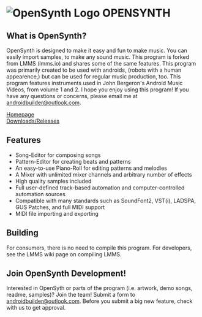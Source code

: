 # ![OpenSynth Logo](https://androidbuilder.coffeecup.com/OS.png) OPENSYNTH
What is OpenSynth?
--------------

OpenSynth is designed to make it easy and fun to make music.  You can easily import samples, to make any sound music.  This program is forked from LMMS (lmms.io) and shares some of the same features.  This program was primarily created to be used with androids, (robots with a human appearence,) but can be used for regular music production, too.  This program features instruments used in John Bergeron's Android Music Videos, from volume 1 and 2.  I hope you enjoy using this program!  If you have any questions or concerns, please email me at androidbuilder@outlook.com.

[Homepage](https://www.sites.google.com/view/beaklandstudios)<br>
[Downloads/Releases](https://github.com/AndroidMusicVideos/OpenSynth)<br>

Features
---------

* Song-Editor for composing songs
* Pattern-Editor for creating beats and patterns
* An easy-to-use Piano-Roll for editing patterns and melodies
* A Mixer with unlimited mixer channels and arbitrary number of effects
* High quality samples included
* Full user-defined track-based automation and computer-controlled automation sources
* Compatible with many standards such as SoundFont2, VST(i), LADSPA, GUS Patches, and full MIDI support
* MIDI file importing and exporting

Building
---------
For consumers, there is no need to compile this program.  For developers, see the LMMS wiki page on compiling LMMS.


Join OpenSynth Development!
----------------------

Interested in OpenSyth or parts of the program (i.e. artwork, demo songs, readme, samples)?
Join the team!  Submit a form to androidbuilder@outlook.com.
Before you submit a big new feature, check with us to get approval.

